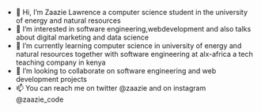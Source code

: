 - 👋 Hi, I’m Zaazie Lawrence a computer science student in the university of energy and natural resources
- 👀 I’m interested in software engineering,webdevelopment and also talks about digital marketing and data science
- 🌱 I’m currently learning computer science in university of energy and natural resources together with software engineering at alx-africa a tech teaching company in kenya
- 💞️ I’m looking to collaborate on software engineering and web development projects
- 📫 You can reach me on twitter @zaazie and on instagram @zaazie_code

<!---
zaazie/zaazie is a ✨ special ✨ repository because its `README.md` (this file) appears on your GitHub profile.
You can click the Preview link to take a look at your changes.
--->
